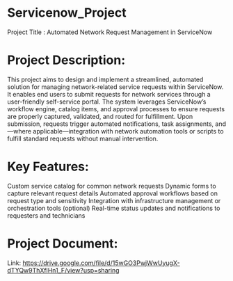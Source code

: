 # Servicenow_Project
Project Title :  Automated Network Request Management in ServiceNow

# Project Description:
This project aims to design and implement a streamlined, automated solution for managing network-related service requests within ServiceNow. It enables end users to submit requests for network services through a user-friendly self-service portal.
The system leverages ServiceNow’s workflow engine, catalog items, and approval processes to ensure requests are properly captured, validated, and routed for fulfillment. Upon submission, requests trigger automated notifications, task assignments, and—where applicable—integration with network automation tools or scripts to fulfill standard requests without manual intervention.

# Key Features:
Custom service catalog for common network requests
Dynamic forms to capture relevant request details
Automated approval workflows based on request type and sensitivity
Integration with infrastructure management or orchestration tools (optional)
Real-time status updates and notifications to requesters and technicians

# Project Document:
Link: https://drive.google.com/file/d/15wGO3PwjWwUyugX-dTYQw9ThXflHn1_F/view?usp=sharing
